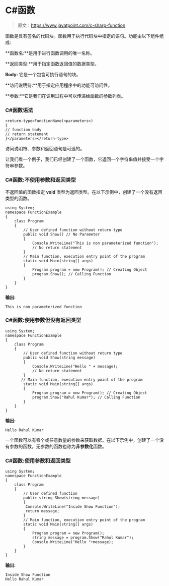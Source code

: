 # C#函数

> 原文：<https://www.javatpoint.com/c-sharp-function>

函数是具有签名的代码块。函数用于执行代码块中指定的语句。功能由以下组件组成:

**函数名:**是用于进行函数调用的唯一名称。

**返回类型:**用于指定函数返回值的数据类型。

**Body:** 它是一个包含可执行语句的块。

**访问说明符:**用于指定应用程序中的功能可访问性。

**参数:**它是我们在调用过程中可以传递给函数的参数列表。

### C#函数语法

```
<return-type>FunctionName(<parameters>)
{
// function body
// return statement
}</parameters></return-type> 
```

访问说明符、参数和返回语句是可选的。

让我们看一个例子，我们已经创建了一个函数，它返回一个字符串值并接受一个字符串参数。

### C#函数:不使用参数和返回类型

不返回值的函数指定 **void** 类型为返回类型。在以下示例中，创建了一个没有返回类型的函数。

```
using System;
namespace FunctionExample
{
    class Program
    {
        // User defined function without return type
        public void Show() // No Parameter
        {
            Console.WriteLine("This is non parameterized function");
            // No return statement
        }
        // Main function, execution entry point of the program
        static void Main(string[] args)
        {
            Program program = new Program(); // Creating Object
            program.Show(); // Calling Function           
        }
    }
}

```

**输出:**

```
This is non parameterized function

```

### C#函数:使用参数但没有返回类型

```
using System;
namespace FunctionExample
{
    class Program
    {
        // User defined function without return type
        public void Show(string message)
        {
            Console.WriteLine("Hello " + message);
            // No return statement
        }
       // Main function, execution entry point of the program
        static void Main(string[] args)
        {
            Program program = new Program(); // Creating Object
            program.Show("Rahul Kumar"); // Calling Function           
        }
    }
}

```

**输出:**

```
Hello Rahul Kumar

```

一个函数可以有零个或任意数量的参数来获取数据。在以下示例中，创建了一个没有参数的函数。无参数的函数也称为**非参数化**函数。

### C#函数:使用参数和返回类型

```
using System;
namespace FunctionExample
{
    class Program
    {
        // User defined function
        public string Show(string message)
        {
         Console.WriteLine("Inside Show Function");
         return message;
        }
        // Main function, execution entry point of the program
        static void Main(string[] args)
        {
            Program program = new Program();
            string message = program.Show("Rahul Kumar");
            Console.WriteLine("Hello "+message);
        }
    }
}

```

**输出:**

```
Inside Show Function
Hello Rahul Kumar

```